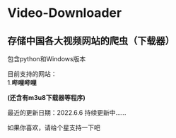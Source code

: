# Video-Downloader
## 存储中国各大视频网站的爬虫（下载器）


包含python和Windows版本

目前支持的网站：  
1.__哔哩哔哩__  

__(还含有m3u8下载器等程序)__  


最近的更新日期：2022.6.6
持续更新中......

如果你喜欢，请给个星支持一下吧 
